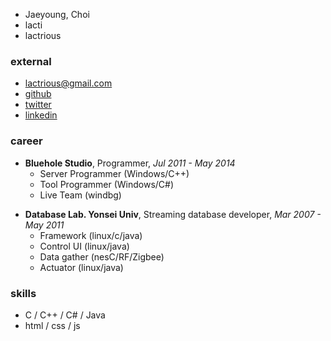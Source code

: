 * Jaeyoung, Choi
* lacti
* lactrious

### external

* [lactrious@gmail.com](mailto:lactrious@gmail.com)
* [github](https://github.com/lacti)
* [twitter](https://twitter.com/lacti)
* [linkedin](http://www.linkedin.com/pub/jaeyoung-choi/99/243/861)

### career

* **Bluehole Studio**, Programmer, *Jul 2011 - May 2014*
	* Server Programmer (Windows/C++)
	* Tool Programmer (Windows/C#)
	* Live Team (windbg)
- **Database Lab. Yonsei Univ**, Streaming database developer, *Mar 2007 - May 2011*
	- Framework (linux/c/java)
	- Control UI (linux/java)
	- Data gather (nesC/RF/Zigbee)
	- Actuator (linux/java)

### skills

* C / C++ / C# / Java
* html / css / js
